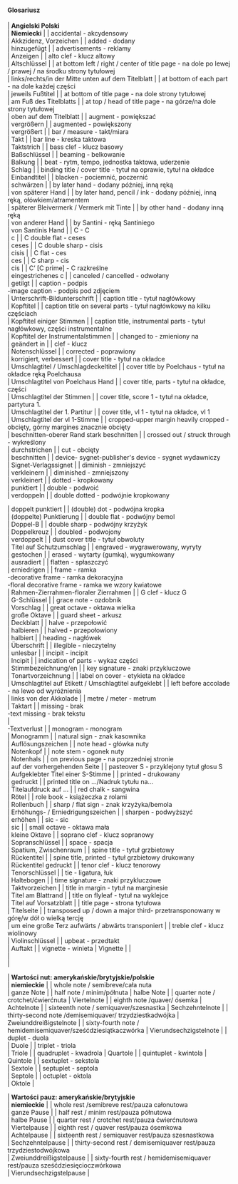 #### Glosariusz  

| **Angielski Polski**  
 | **Niemiecki** |
| accidental - akcydensowy  
 | Akkzidenz, Vorzeichen |
| added - dodany  
 | hinzugefügt |
| advertisements - reklamy  
 | Anzeigen |
| alto clef - klucz altowy  
 | Altschlüssel |
| at bottom left / right / center of title page - na dole po lewej / prawej / na środku strony tytułowej   
 | links/rechts/in der Mitte unten auf dem Titelblatt |
| at bottom of each part - na dole każdej części  
 | jeweils Fußtitel |
| at bottom of title page - na dole strony tytułowej  
 | am Fuß des Titelblatts |
| at top / head of title page - na górze/na dole strony tytułowej  
 | oben auf dem Titelblatt |
| augment - powiększać  
 | vergrößern |
| augmented - powiększony  
 | vergrößert |
| bar / measure - takt/miara  
 | Takt |
| bar line - kreska taktowa  
 | Taktstrich |
| bass clef - klucz basowy  
 | Baßschlüssel |
| beaming - belkowanie  
 | Balkung |
| beat - rytm, tempo, jednostka taktowa, uderzenie  
 | Schlag |
| binding title / cover title - tytuł na oprawie, tytuł na okładce  
 | Einbandtitel |
| blacken - pociemnić, poczernić  
 | schwärzen |
| by later hand - dodany później, inną ręką  
 | von späterer Hand |
| by later hand, pencil / ink - dodany później, inną ręką, ołówkiem/atramentem   
 | späterer Bleivermerk / Vermerk mit Tinte |
| by other hand - dodany inną ręką  
 | von anderer Hand |
| by Santini - ręką Santiniego  
 | von Santinis Hand |
| C - C  
 | c |
| C double flat - ceses  
 | ceses |
| C double sharp - cisis  
 | cisis |
| C flat - ces  
 | ces |
| C sharp - cis  
 | cis |
| C’ [C prime] - C razkreślne  
 | eingestrichenes c |
| canceled / cancelled - odwołany  
 | getilgt |
| caption - podpis  
-image caption - podpis pod zdjęciem  
 | Unterschrift-Bildunterschrift |
| caption title - tytuł nagłówkowy  
 | Kopftitel |
| caption title on several parts - tytuł nagłówkowy na kilku częściach  
 | Kopftitel einiger Stimmen |
| caption title, instrumental parts - tytuł nagłówkowy, części instrumentalne  
 | Kopftitel der Instrumentalstimmen |
| changed to - zmieniony na  
 | geändert in |
| clef - klucz  
 | Notenschlüssel |
| corrected - poprawiony  
 | korrigiert, verbessert |
| cover title - tytuł na okładce  
 | Umschlagtitel / Umschlagdeckeltitel |
| cover title by Poelchaus - tytuł na okładce ręką Poelchausa  
 | Umschlagtitel von Poelchaus Hand |
| cover title, parts - tytuł na okładce, części  
 | Umschlagtitel der Stimmen |
| cover title, score 1 - tytuł na okładce, partytura 1.  
 | Umschlagtitel der 1. Partitur |
| cover title, vl 1 - tytuł na okładce, vl 1  
 | Umschlagtitel der vl 1-Stimme |
| cropped-upper margin heavily cropped - obcięty, górny margines znacznie obcięty  
 | beschnitten-oberer Rand stark beschnitten |
| crossed out / struck through - wykreślony  
 | durchstrichen |
| cut - obcięty  
 | beschnitten |
| device- sygnet-publisher's device - sygnet wydawniczy  
 | Signet-Verlagssignet |
| diminish - zmniejszyć  
 | verkleinern |
| diminished - zmniejszony  
 | verkleinert |
| dotted - kropkowany  
 | punktiert |
| double - podwoić  
 | verdoppeln |
| double dotted - podwójnie kropkowany  


 | doppelt punktiert |
| (double) dot - podwójna kropka  
 | (doppelte) Punktierung |
| double flat - podwójny bemol  
 | Doppel-B |
| double sharp - podwójny krzyżyk  
 | Doppelkreuz |
| doubled - podwojony  
 | verdoppelt |
| dust cover title - tytuł obwoluty  
 | Titel auf Schutzumschlag |
| engraved - wygrawerowany, wyryty  
 | gestochen |
| erased - wytarty (gumką), wygumkowany  
 | ausradiert |
| flatten - spłaszczyć  
 | erniedrigen |
| frame - ramka  
-decorative frame - ramka dekoracyjna  
-floral decorative frame - ramka we wzory kwiatowe  
 | Rahmen-Zierrahmen-floraler Zierrahmen |
| G clef - klucz G  
 | G-Schlüssel |
| grace note - ozdobnik  
 | Vorschlag |
| great octave - oktawa wielka  
 | große Oktave |
| guard sheet - arkusz   
 | Deckblatt |
| halve - przepołowić  
 | halbieren |
| halved - przepołowiony  
 | halbiert |
| heading - nagłówek  
 | Überschrift |
| illegible - nieczytelny  
 | unlesbar |
| incipit - incipit  
 | Incipit |
| indication of parts - wykaz części  
 | Stimmbezeichnung/en |
| key signature - znaki przykluczowe  
 | Tonartvorzeichnung |
| label on cover - etykieta na okładce  
 | Umschlagtitel auf Etikett / Umschlagtitel aufgeklebt |
| left before accolade - na lewo od wyróżnienia  
 | links von der Akkolade |
| metre / meter - metrum  
 | Taktart |
| missing - brak  
-text missing - brak tekstu  
 |   
-Textverlust |
| monogram - monogram  
 | Monogramm |
| natural sign - znak kasownika  
 | Auflösungszeichen |
| note head - główka nuty  
 | Notenkopf |
| note stem - ogonek nuty  
 | Notenhals |
| on previous page - na poprzedniej stronie  
 | auf der vorhergehenden Seite |
| pasteover S - przyklejony tytuł głosu S  
 | Aufgeklebter Titel einer S-Stimme |
| printed - drukowany  
 | gedruckt |
| printed title on .../Nadruk tytułu na...  
 | Titelaufdruck auf ... |
| red chalk - sangwina  
 | Rötel |
| role book - książeczka z rolami  
 | Rollenbuch |
| sharp / flat sign - znak krzyżyka/bemola  
 | Erhöhungs- / Erniedrigungszeichen |
| sharpen - podwyższyć  
 | erhöhen |
| sic - sic  
 | sic |
| small octave - oktawa mała  
 | kleine Oktave |
| soprano clef - klucz sopranowy  
 | Sopranschlüssel |
| space - spacja  
 | Spatium, Zwischenraum |
| spine title - tytuł grzbietowy  
 | Rückentitel |
| spine title, printed - tytuł grzbietowy drukowany  
 | Rückentitel gedruckt |
| tenor clef - klucz tenorowy  
 | Tenorschlüssel |
| tie - ligatura, łuk  
 | Haltebogen |
| time signature - znaki przykluczowe  
 | Taktvorzeichen |
| title in margin - tytuł na marginesie  
 | Titel am Blattrand |
| title on flyleaf - tytuł na wyklejce  
 | Titel auf Vorsatzblatt |
| title page - strona tytułowa  
 | Titelseite |
| transposed up / down a major third- przetransponowany w górę/w dół o wielką tercję  
 | um eine große Terz aufwärts / abwärts transponiert |
| treble clef - klucz wiolinowy  
 | Violinschlüssel |
| upbeat - przedtakt  
 | Auftakt |
| vignette - winieta | Vignette |
|   
 |   
 |

| **Wartości nut: amerykańskie/brytyjskie/polskie**   
 | **niemieckie** |
| whole note / semibreve/cała nuta  
 | ganze Note |
| half note / minim/półnuta | halbe Note |
| quarter note / crotchet/ćwierćnuta | Viertelnote |
| eighth note /quaver/ ósemka | Achtelnote |
| sixteenth note / semiquaver/szesnastka | Sechzehntelnote |
| thirty-second note /demisemiquaver/ trzydziestkadwójka | Zweiunddreißigstelnote |
| sixty-fourth note / hemidemisemiquaver/sześćdziesiątkaczwórka | Vierundsechzigstelnote |
| duplet - duola  
 | Duole |
| triplet - triola  
 | Triole |
| quadruplet - kwadrola | Quartole |
| quintuplet - kwintola | Quintole |
| sextuplet - sekstola  
 | Sextole |
| septuplet - septola  
 | Septole |
| octuplet - oktola  
 | Oktole |

| **Wartości pauz: amerykańskie/brytyjskie**   
 | **niemieckie** |
| whole rest /semibreve rest/pauza całonutowa  
 | ganze Pause |
| half rest / minim rest/pauza półnutowa  
 | halbe Pause |
| quarter rest / crotchet rest/pauza ćwierćnutowa  
 | Viertelpause |
| eighth rest / quaver rest/pauza ósemkowa  
 | Achtelpause |
| sixteenth rest / semiquaver rest/pauza szesnastkowa  
 | Sechzehntelpause |
| thirty-second rest / demisemiquaver rest/pauza trzydziestodwójkowa  
 | Zweiunddreißigstelpause |
| sixty-fourth rest / hemidemisemiquaver rest/pauza sześćdziesięcioczwórkowa  
 | Vierundsechzigstelpause |

